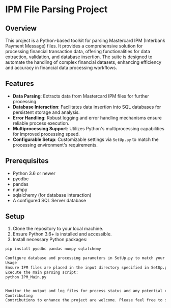 # IPM File Parsing Project

## Overview

This project is a Python-based toolkit for parsing Mastercard IPM (Interbank Payment Message) files. It provides a comprehensive solution for processing financial transaction data, offering functionalities for data extraction, validation, and database insertion. The suite is designed to automate the handling of complex financial datasets, enhancing efficiency and accuracy in financial data processing workflows.

## Features

- **Data Parsing**: Extracts data from Mastercard IPM files for further processing.
- **Database Interaction**: Facilitates data insertion into SQL databases for persistent storage and analysis.
- **Error Handling**: Robust logging and error handling mechanisms ensure reliable process execution.
- **Multiprocessing Support**: Utilizes Python's multiprocessing capabilities for improved processing speed.
- **Configurable Setup**: Customizable settings via `SetUp.py` to match the processing environment's requirements.

## Prerequisites

- Python 3.6 or newer
- pyodbc
- pandas
- numpy
- sqlalchemy (for database interaction)
- A configured SQL Server database

## Setup

1. Clone the repository to your local machine.
2. Ensure Python 3.6+ is installed and accessible.
3. Install necessary Python packages:

```bash
pip install pyodbc pandas numpy sqlalchemy

Configure database and processing parameters in SetUp.py to match your environment.
Usage
Ensure IPM files are placed in the input directory specified in SetUp.py.
Execute the main parsing script:
python IPM_Main.py


Monitor the output and log files for process status and any potential errors.
Contributing
Contributions to enhance the project are welcome. Please feel free to submit issues for bugs or suggestions and pull requests for code additions or fixes.

